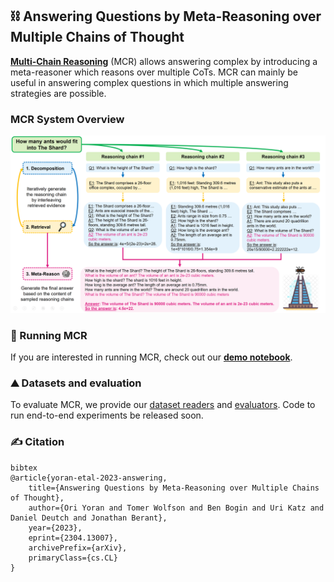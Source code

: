 ## ⛓️ Answering Questions by Meta-Reasoning over Multiple Chains of Thought

[**Multi-Chain Reasoning**](https://arxiv.org/abs/2304.13007) (MCR) allows answering complex by introducing a meta-reasoner which reasons over multiple CoTs. MCR can mainly be useful in answering complex questions in which multiple answering strategies are possible.
### MCR System Overview

![Alt text](images/overview.png?raw=true "MCR System Overview")

### 🤖 Running MCR
If you are interested in running MCR, check out our [**demo notebook**](https://colab.research.google.com/drive/1JMhy7pPQQzq4T3JR0ksatJPQf5sqCS3K?usp=sharing).

### ⛰️ Datasets and evaluation
To evaluate MCR, we provide our [dataset readers](src/dataset_readers) and [evaluators](src/pred_evaluators). Code to run end-to-end experiments be released soon.

### ✍ Citation

```
bibtex
@article{yoran-etal-2023-answering,
    title={Answering Questions by Meta-Reasoning over Multiple Chains of Thought}, 
    author={Ori Yoran and Tomer Wolfson and Ben Bogin and Uri Katz and Daniel Deutch and Jonathan Berant},
    year={2023},
    eprint={2304.13007},
    archivePrefix={arXiv},
    primaryClass={cs.CL}
}
```
